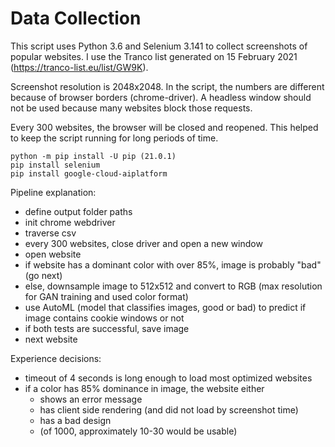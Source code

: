 # Data Collection

This script uses Python 3.6 and Selenium 3.141 to collect screenshots of popular websites. I use the Tranco list generated on 15 February 2021 (https://tranco-list.eu/list/GW9K).

Screenshot resolution is 2048x2048. In the script, the numbers are different because of browser borders (chrome-driver). A headless window should not be used because many websites block those requests.

Every 300 websites, the browser will be closed and reopened. This helped to keep the script running for long periods of time.

```
python -m pip install -U pip (21.0.1)
pip install selenium
pip install google-cloud-aiplatform
```

Pipeline explanation:
- define output folder paths
- init chrome webdriver
- traverse csv
- every 300 websites, close driver and open a new window
- open website
- if website has a dominant color with over 85%, image is probably "bad" (go next)
- else, downsample image to 512x512 and convert to RGB (max resolution for GAN training and used color format)
- use AutoML (model that classifies images, good or bad) to predict if image contains cookie windows or not
- if both tests are successful, save image
- next website 


Experience decisions:
- timeout of 4 seconds is long enough to load most optimized websites
- if a color has 85% dominance in image, the website either
    - shows an error message
    - has client side rendering (and did not load by screenshot time)
    - has a bad design
    - (of 1000, approximately 10-30 would be usable)